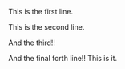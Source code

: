 This is the first line.

This is the second line.

And the third!!

And the final forth line!! This is it.
